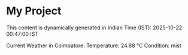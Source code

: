 # My Project

This content is dynamically generated in Indian Time (IST): 2025-10-22 00:47:00 IST


Current Weather in Coimbatore:
Temperature: 24.88 °C
Condition: mist
